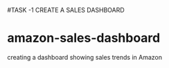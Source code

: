 #TASK -1
 CREATE A SALES DASHBOARD
# amazon-sales-dashboard
creating a dashboard showing sales trends in Amazon

